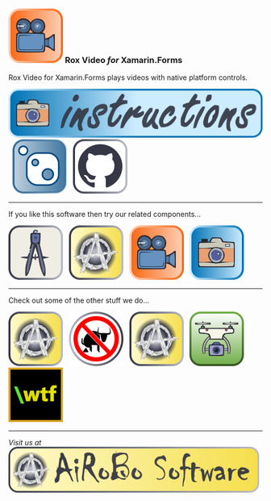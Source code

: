 ### ![Rox Video for Xamarin.Forms](https://raw.githubusercontent.com/pit-bob/res/dev/rox/video/icon.svg) **Rox Video** ***for*** **Xamarin.Forms**

Rox Video for Xamarin.Forms plays videos with native platform controls.

[![Rox Video Instructions](https://raw.githubusercontent.com/pit-bob/res/dev/rox/camera/badge.svg)](https://rox.tools/video) &nbsp; [![NuGet](https://raw.githubusercontent.com/pit-bob/res/dev/nuget/icon.svg)](https://www.nuget.org/packages/Rox.Xamarin.Video) &nbsp; [![GitHub](https://raw.githubusercontent.com/pit-bob/res/dev/github/icon.svg)](https://github.com/ai-ro-bo/Rox.Video.Control.Xamarin)

---
If you like this software then try our related components...

[![Rox Architect](https://raw.githubusercontent.com/pit-bob/res/dev/rox/architect/icon.svg)](https://rox.tools/architect) &nbsp; [![Rox Layout](https://raw.githubusercontent.com/pit-bob/res/dev/rox/layout/icon.svg)](https://rox.tools/layout) &nbsp; [![Rox Video](https://raw.githubusercontent.com/pit-bob/res/dev/rox/video/icon.svg)](https://rox.tools/video) &nbsp; [![Rox Camera](https://raw.githubusercontent.com/pit-bob/res/dev/rox/camera/icon.svg)](https://rox.tools/camera)

---
Check out some of the other stuff we do...

[![Rox Tools](https://raw.githubusercontent.com/pit-bob/res/dev/rox/tools/icon.svg)](https://rox.tools) &nbsp; [![NoBS Services](https://raw.githubusercontent.com/pit-bob/res/dev/nobs/icon.svg)](https://nobs.services) &nbsp; [![AiRoBo.design Studio](https://raw.githubusercontent.com/pit-bob/res/dev/airobo/design/icon.svg)](https://airobo.design) &nbsp; [![AI-drone-BO](https://raw.githubusercontent.com/pit-bob/res/dev/aidronebo/icon.svg)](https://airobo.software/drone) &nbsp; [![\wtf](https://raw.githubusercontent.com/pit-bob/res/dev/wtf/icon.svg)](https://backslash.wtf)

---
*Visit us at* [![AiRoBo](https://raw.githubusercontent.com/pit-bob/res/dev/airobo/software/badge.svg)](https://airobo.software)
